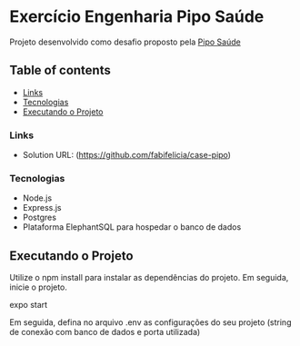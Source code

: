 # Exercício Engenharia Pipo Saúde

Projeto desenvolvido como desafio proposto pela [Pipo Saúde](https://www.piposaude.com.br/)


## Table of contents

  - [Links](#links)
  - [Tecnologias](#techs)
  - [Executando o Projeto](#project)

### Links

- Solution URL: (https://github.com/fabifelicia/case-pipo)


### Tecnologias

- Node.js
- Express.js
- Postgres
- Plataforma ElephantSQL para hospedar o banco de dados


## Executando o Projeto
Utilize o npm install para instalar as dependências do projeto. Em seguida, inicie o projeto.

expo start

Em seguida, defina no arquivo .env as configurações do seu projeto (string de conexão com banco de dados e porta utilizada)
